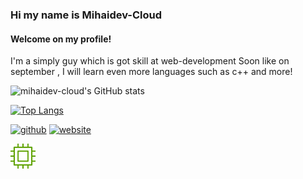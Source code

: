 ###  Hi my name is Mihaidev-Cloud
#### Welcome on my profile!
I'm a simply guy which is got skill at web-development
Soon like on september , I will learn even more languages such as c++ and more!

![mihaidev-cloud's GitHub stats](https://github-readme-stats.vercel.app/api?username=mihaidev-cloud&theme=dark&show_icons=true)

[![Top Langs](https://github-readme-stats.vercel.app/api/top-langs/?username=mihaidev-cloud&layout=compact&theme=dark&show_icons=true)](https://github.com/anuraghazra/github-readme-stats)

[<img src='https://cdn.jsdelivr.net/npm/simple-icons@3.0.1/icons/github.svg' alt='github' height='40'>](https://github.com/https://github.com/Mihaidev-cloud)  [<img src='https://cdn.jsdelivr.net/npm/simple-icons@3.0.1/icons/icloud.svg' alt='website' height='40'>](https://mihaidev.xyz/)  

<a href='https://docs.github.com/en/developers'><img src='https://raw.githubusercontent.com/acervenky/animated-github-badges/master/assets/devbadge.gif' width='40' height='40'></a> 

